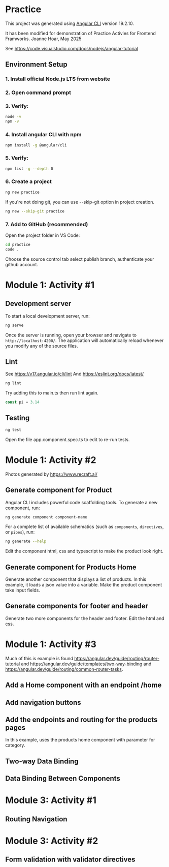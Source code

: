 # Practice

This project was generated using [Angular CLI](https://github.com/angular/angular-cli) version 19.2.10.

It has been modified for demonstration of Practice Activies for Frontend Framworks.
Joanne Hoar, May 2025

See https://code.visualstudio.com/docs/nodejs/angular-tutorial

## Environment Setup

### 1. Install official Node.js LTS from website

### 2. Open command prompt

### 3. Verify:
```bash
node -v
npm -v
```

### 4. Install angular CLI with npm
   ```bash
   npm install -g @angular/cli
   ```
   
### 5. Verify:
```bash
npm list -g --depth 0 
```

### 6. Create a project
```bash
ng new practice
```

If you're not doing git, you can use --skip-git option in project creation.
```bash
ng new --skip-git practice
```

### 7. Add to GitHub (recommended)
Open the project folder in VS Code:
```bash
cd practice
code .
```
Choose the source control tab select publish branch, authenticate your github account. 

# Module 1: Activity #1

## Development server

To start a local development server, run:

```bash
ng serve
```

Once the server is running, open your browser and navigate to `http://localhost:4200/`. The application will automatically reload whenever you modify any of the source files.

## Lint
See
https://v17.angular.io/cli/lint
And https://eslint.org/docs/latest/

```bash
ng lint
``` 
Try adding this to main.ts then run lint again.

```js
const pi = 3.14
```

## Testing

```bash
ng test
``` 

Open the file app.component.spec.ts to edit to re-run tests.

# Module 1: Activity #2
Photos generated by https://www.recraft.ai/

## Generate component for Product

Angular CLI includes powerful code scaffolding tools. To generate a new component, run:

```bash
ng generate component component-name
```

For a complete list of available schematics (such as `components`, `directives`, or `pipes`), run:

```bash
ng generate --help
```

Edit the component html, css and typescript to make the product look right.

## Generate component for Products Home

Generate another component that displays a list of products. In this example, it loads a json value into a variable. Make the product component take input fields. 

## Generate components for footer and header

Generate two more components for the header and footer. Edit the html and css.

# Module 1: Activity #3

Much of this is example is found https://angular.dev/guide/routing/router-tutorial and https://angular.dev/guide/templates/two-way-binding and https://angular.dev/guide/routing/common-router-tasks.
 
## Add a Home component with an endpoint /home

## Add navigation buttons

## Add the endpoints and routing for the products pages

In this example, uses the products home component with parameter for category.

## Two-way Data Binding

## Data Binding Between Components

# Module 3: Activity #1

## Routing Navigation

# Module 3: Activity #2

## Form validation with validator directives